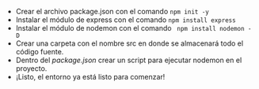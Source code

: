 - Crear el archivo package.json con el comando ```npm init -y```
- Instalar el módulo de express con el comando ```npm install express```
- Instalar el módulo de nodemon con el comando ``` npm install nodemon -D```
- Crear una carpeta con el nombre src en donde se almacenará todo el código fuente.
- Dentro del *package.json* crear un script para ejecutar nodemon en el proyecto.
- ¡Listo, el entorno ya está listo para comenzar!